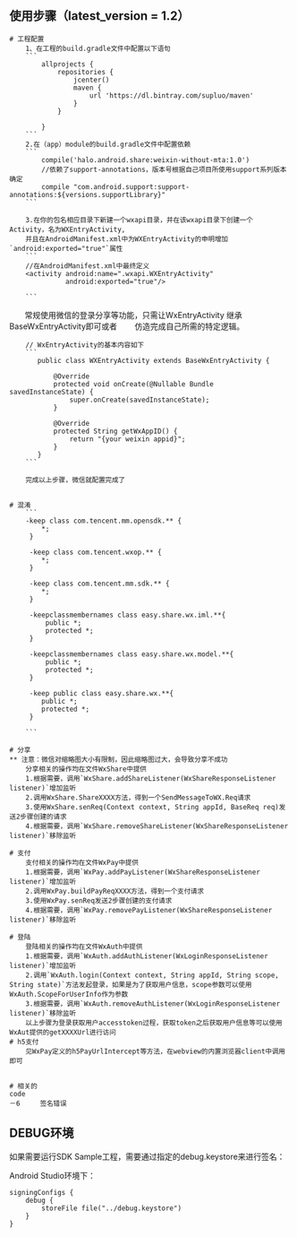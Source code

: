
## 使用步骤（latest_version = 1.2）
    # 工程配置
        1、在工程的build.gradle文件中配置以下语句
        ```
            allprojects {
                repositories {
                    jcenter()
                    maven {
                        url 'https://dl.bintray.com/supluo/maven'
                    }
                }

            }
        ```
        2.在（app）module的build.gradle文件中配置依赖
        ```
            compile('halo.android.share:weixin-without-mta:1.0')
            //依赖了support-annotations，版本号根据自己项目所使用support系列版本确定
            compile "com.android.support:support-annotations:${versions.supportLibrary}"
        ```

        3.在你的包名相应目录下新建一个wxapi目录，并在该wxapi目录下创建一个Activity，名为WXEntryActivity,
        并且在AndroidManifest.xml中为WXEntryActivity的申明增加`android:exported="true"`属性
        ```
        //在AndroidManifest.xml中最终定义
        <activity android:name=".wxapi.WXEntryActivity"
                  android:exported="true"/>

        ```
        常规使用微信的登录分享等功能，只需让WxEntryActivity 继承BaseWxEntryActivity即可或者
        仿造完成自己所需的特定逻辑。
      
        // WxEntryActivity的基本内容如下
        ```
           public class WXEntryActivity extends BaseWxEntryActivity {

               @Override
               protected void onCreate(@Nullable Bundle savedInstanceState) {
                   super.onCreate(savedInstanceState);
               }

               @Override
               protected String getWxAppID() {
                   return "{your weixin appid}";
               }
           }
        ```
        
        完成以上步骤，微信就配置完成了


    # 混淆
        ```
        -keep class com.tencent.mm.opensdk.** {
            *;
         }

         -keep class com.tencent.wxop.** {
            *;
         }

         -keep class com.tencent.mm.sdk.** {
            *;
         }

         -keepclassmembernames class easy.share.wx.iml.**{
             public *;
             protected *;
         }

         -keepclassmembernames class easy.share.wx.model.**{
             public *;
             protected *;
         }

         -keep public class easy.share.wx.**{
            public *;
            protected *;
         }

        ```

    # 分享
    ** 注意：微信对缩略图大小有限制，因此缩略图过大，会导致分享不成功
        分享相关的操作均在文件WxShare中提供
        1.根据需要，调用`WxShare.addShareListener(WxShareResponseListener listener)`增加监听
        2.调用WxShare.ShareXXXX方法，得到一个SendMessageToWX.Req请求
        3.使用WxShare.senReq(Context context, String appId, BaseReq req)发送2步骤创建的请求
        4.根据需要，调用`WxShare.removeShareListener(WxShareResponseListener listener)`移除监听

    # 支付
        支付相关的操作均在文件WxPay中提供
        1.根据需要，调用`WxPay.addPayListener(WxShareResponseListener listener)`增加监听
        2.调用WxPay.buildPayReqXXXX方法，得到一个支付请求
        3.使用WxPay.senReq发送2步骤创建的支付请求
        4.根据需要，调用`WxPay.removePayListener(WxShareResponseListener listener)`移除监听

    # 登陆
        登陆相关的操作均在文件WxAuth中提供
        1.根据需要，调用`WxAuth.addAuthListener(WxLoginResponseListener listener)`增加监听
        2.调用`WxAuth.login(Context context, String appId, String scope, String state)`方法发起登录，如果是为了获取用户信息，scope参数可以使用WxAuth.ScopeForUserInfo作为参数
        3.根据需要，调用`WxAuth.removeAuthListener(WxLoginResponseListener listener)`移除监听
        以上步骤为登录获取用户accesstoken过程，获取token之后获取用户信息等可以使用WxAut提供的getXXXXUrl进行访问
    # h5支付
        见WxPay定义的h5PayUrlIntercept等方法，在webview的内置浏览器client中调用即可


    # 相关的
    code
    －6     签名错误


## DEBUG环境
如果需要运行SDK Sample工程，需要通过指定的debug.keystore来进行签名：

Android Studio环境下：
```
signingConfigs {
    debug {
        storeFile file("../debug.keystore")
    }
}
```